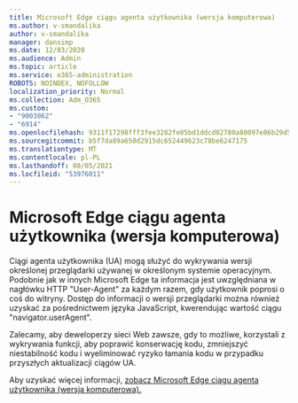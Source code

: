 ```yaml
---
title: Microsoft Edge ciągu agenta użytkownika (wersja komputerowa)
ms.author: v-smandalika
author: v-smandalika
manager: dansimp
ms.date: 12/03/2020
ms.audience: Admin
ms.topic: article
ms.service: o365-administration
ROBOTS: NOINDEX, NOFOLLOW
localization_priority: Normal
ms.collection: Adm_O365
ms.custom:
- "9003862"
- "6914"
ms.openlocfilehash: 9311f17298fff3fee3282fe05bd1ddcd02780a80097e86b29d56ffd575a9a571
ms.sourcegitcommit: b5f7da89a650d2915dc652449623c78be6247175
ms.translationtype: MT
ms.contentlocale: pl-PL
ms.lasthandoff: 08/05/2021
ms.locfileid: "53976011"
---
```

# <a name="microsoft-edge-user-agent-string-desktop"></a>Microsoft Edge ciągu agenta użytkownika (wersja komputerowa)

Ciągi agenta użytkownika (UA) mogą służyć do wykrywania wersji określonej przeglądarki używanej w określonym systemie operacyjnym. Podobnie jak w innych Microsoft Edge ta informacja jest uwzględniana w nagłówku HTTP "User-Agent" za każdym razem, gdy użytkownik poprosi o coś do witryny. Dostęp do informacji o wersji przeglądarki można również uzyskać za pośrednictwem języka JavaScript, kwerendując wartość ciągu "navigator.userAgent".

Zalecamy, aby deweloperzy sieci Web zawsze, gdy to możliwe, korzystali z wykrywania funkcji, aby poprawić konserwację kodu, zmniejszyć niestabilność kodu i wyeliminować ryzyko łamania kodu w przypadku przyszłych aktualizacji ciągów UA.

Aby uzyskać więcej informacji, [zobacz Microsoft Edge ciągu agenta użytkownika (wersja komputerowa).](https://docs.microsoft.com/microsoft-edge/web-platform/user-agent-string)